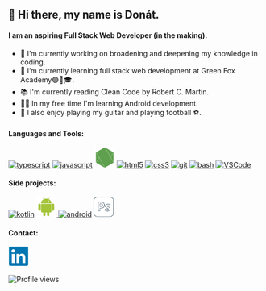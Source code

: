 ## 👋 Hi there, my name is Donát.
#### I am an aspiring Full Stack Web Developer (in the making).
 
 
 - 🔭 I’m currently working on broadening and deepening my knowledge in coding.
 - 🌱 I’m currently learning full stack web development at Green Fox Academy🟢🦊🎓.
 - 📚 I'm currently reading Clean Code by Robert C. Martin.
 -  👨‍💻 In my free time I'm learning Android development.
 - 🎸 I also enjoy playing my guitar and playing football ⚽.
 
<h4 align="left">Languages and Tools:</h4>
<p align="left">

  <a href="https://www.typescriptlang.org/" target="_blank">
  <img src="https://devicons.github.io/devicon/devicon.git/icons/typescript/typescript-original.svg" alt="typescript" width="40" height="40"/></a>

  <a href="https://www.javascript.com/" target="_blank">
  <img src="https://cdn.worldvectorlogo.com/logos/javascript.svg" alt="javascript" width="40" height="40"/></a>

  <a href="https://nodejs.org" target="_blank">
  <img src="https://raw.githubusercontent.com/devicons/devicon/ac557d6ff33ff370a5db99f97aeab35ea5c67fbd/icons/nodejs/nodejs-plain.svg" alt="nodejs" width="40" height="40"/></a>

  <a href="https://www.w3.org/html/" target="_blank">
  <img src="https://devicons.github.io/devicon/devicon.git/icons/html5/html5-original-wordmark.svg" alt="html5" width="40" height="40"/></a>

 <a href="https://www.w3schools.com/css/" target="_blank">
 <img src="https://devicons.github.io/devicon/devicon.git/icons/css3/css3-original-wordmark.svg" alt="css3" width="40" height="40"/></a> 

 <a href="https://git-scm.com/" target="_blank">
  <img src="https://www.vectorlogo.zone/logos/git-scm/git-scm-icon.svg" alt="git" width="40" height="40"/></a>
 
  <a href="https://www.gnu.org/software/bash/" target="_blank">
  <img src="https://www.vectorlogo.zone/logos/gnu_bash/gnu_bash-icon.svg" alt="bash" width="40" height="40"/></a>

  <a href="https://code.visualstudio.com" target="_blank">
  <img src="https://upload.wikimedia.org/wikipedia/commons/thumb/9/9a/Visual_Studio_Code_1.35_icon.svg/768px-Visual_Studio_Code_1.35_icon.svg.png" alt="VSCode" width="40" height="40"/></a>
  </p>

  <h4 align="left">Side projects:</h4>
<p align="left">

  <a href="https://kotlinlang.org" target="_blank">
  <img src="https://www.vectorlogo.zone/logos/kotlinlang/kotlinlang-icon.svg" alt="kotlin" width="40" height="40"/></a> 
  
  <a href="https://developer.android.com" target="_blank">
  <img src="https://raw.githubusercontent.com/devicons/devicon/ac557d6ff33ff370a5db99f97aeab35ea5c67fbd/icons/android/android-plain.svg" alt="android" width="40" height="40"/> </a>

  <a href="https://developer.android.com" target="_blank">
  <img src="https://upload.wikimedia.org/wikipedia/commons/archive/3/34/20201120181649%21Android_Studio_icon.svg" alt="android" width="40" height="40"/></a>

  <a href="https://www.photoshop.com/en" target="_blank">
  <img src="https://raw.githubusercontent.com/devicons/devicon/ac557d6ff33ff370a5db99f97aeab35ea5c67fbd/icons/photoshop/photoshop-line.svg" alt="photoshop" width="40" height="40"/></a> 
  </p>

  <h4 align="left">Contact:</h4>
<p align="left">

  <a href="https://www.linkedin.com/in/donatmolnar" target="_blank">
  <img src="https://raw.githubusercontent.com/devicons/devicon/ac557d6ff33ff370a5db99f97aeab35ea5c67fbd/icons/linkedin/linkedin-original.svg" alt="linkedin" width="40" height="40"/></a>
</p>


![Profile views](https://gpvc.arturio.dev/donatmolnar)

<!--
Here are some ideas to get you started:

- 👯 I’m looking to collaborate on ...
- 🤔 I’m looking for help with ...
- 💬 Ask me about ...
- 📫 How to reach me: ...
- 😄 Pronouns: ...
- ⚡ Fun fact: ...
-->
